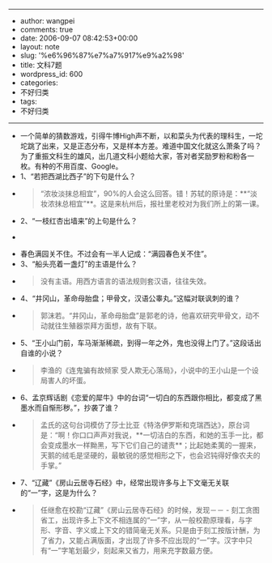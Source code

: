 - --
- author: wangpei
- comments: true
- date: 2006-09-07 08:42:53+00:00
- layout: note
- slug: '%e6%96%87%e7%a7%917%e9%a2%98'
- title: 文科7题
- wordpress_id: 600
- categories:
- 不好归类
- tags:
- 不好归类
- --
- 一个简单的猜数游戏，引得牛博High声不断，以和菜头为代表的理科生，一坨坨跳了出来，又是正态分布，又是样本方差。难道中国文化就这么萧条了吗？为了重振文科生的雄风，出几道文科小题给大家，答对者奖励罗粉和粉各一枚。有种的不用百度、Google。
- 1、“若把西湖比西子”的下句是什么？
- <blockquote>“浓妆淡抹总相宜”，90%的人会这么回答。错！苏轼的原诗是：**“淡妆浓抹总相宜”**。这是来杭州后，报社里老校对为我们所上的第一课。</blockquote>
- 2、“一枝红杏出墙来”的上句是什么？
- <blockquote>
- 春色满园关不住。不过会有一半人记成：“满园春色关不住”。</blockquote>
- 3、“船头亮着一盏灯”的主语是什么？
- <blockquote>没有主语。用西方语言的语法规则套汉语，往往失效。</blockquote>
- 4、“井冈山，革命母胎盘；甲骨文，汉语公睾丸。”这幅对联讽刺的谁？
- <blockquote>郭沫若。“井冈山，革命母胎盘”是郭老的诗，他喜欢研究甲骨文，动不动就往生殖器崇拜方面想，故有下联。</blockquote>
- 5、“王小山门前，车马渐渐稀疏，到得一年之外，鬼也没得上门了。”这段话出自谁的小说？
- <blockquote>李渔的《连鬼骗有故倾家 受人欺无心落局》，小说中的王小山是一个设局害人的坏蛋。</blockquote>
- 6、孟京辉话剧《恋爱的犀牛》中的台词“一切白的东西跟你相比，都变成了黑墨水而自惭形秽。”，抄袭了谁？
- <blockquote>孟氏的这句台词模仿了莎士比亚《特洛伊罗斯和克瑞西达》，原台词是：“啊！你口口声声对我说，**一切洁白的东西，和她的玉手一比，都会变成墨水一样黝黑，写下它们自己的谴责**；比起她柔荑的一握来，天鹅的绒毛是坚硬的，最敏锐的感觉相形之下，也会迟钝得好像农夫的手掌。”</blockquote>
- 7、“辽藏”《房山云居寺石经》中，经常出现许多与上下文毫无关联的“一”字，这是为什么？
- <blockquote>任继愈在校勘“辽藏”《房山云居寺石经》的时候，发现－－
    - 刻工贪图省工，出现许多上下文不相连属的“一”字，从一般校勘原理看，与字形、字音、字义或上下文的错简毫无关系。只是由于刻工按版计酬，为了省力，又能占满版面，才出现了许多不应出现的“一”字。汉字中只有“一”字笔划最少，刻起来又省力，用来充字数最方便。</blockquote>
